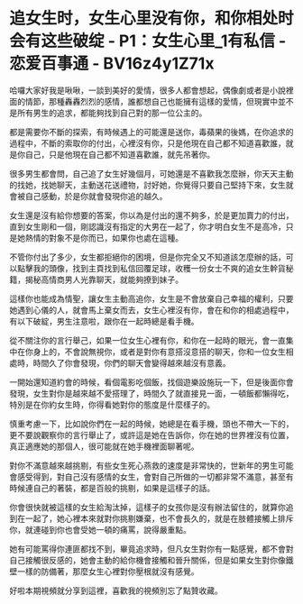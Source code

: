 # 追女生时，女生心里没有你，和你相处时会有这些破绽 - P1：女生心里_1有私信 - 恋爱百事通 - BV16z4y1Z71x

哈囉大家好我是啾啾，一談到美好的愛情，很多人都會想起，偶像劇或者是小說裡面的情節，那種轟轟烈烈的感情，誰都想自己也能擁有這樣的愛情，但現實中並不是所有男生的追求，都能夠找到自己對的那一位公主的。

都是需要你不斷的探索，有時候遇上的可能還是送你，毒蘋果的後媽，在你追求的過程中，不斷的索取你的付出，心裡沒有你，只是他現在自己都不知道喜歡誰，就是你自己，只是他現在自己都不知道喜歡誰，就先吊著你。

很多男生都會問，自己追了女生好幾個月，可她還是不喜歡我怎麼辦，你天天主動的找她，找她聊天，主動送花送禮物，討好她，你覺得只要自己堅持下來，女生就會被自己感動，於是你就會發現你追的越久。

女生還是沒有給你想要的答案，你以為是付出的還不夠多，於是更加賣力的付出，直到女生剛和一個，剛認識沒有指定的大男在一起了，你才明白女生不是高冷，只是她熱情的對象不是你而已，如果你也處在這種。

不管你付出了多少，女生都拒絕你的困境，但是你完全又不知道該怎麼辦的話，可以點擊我的頭像，找到主頁找到私信回覆足球，收穫一份女士不爽的追女生幹貨秘籍，揭秘高情商男人光靠聊天，就能夠撩到妹子。

這樣你也能成為情聖，讓女生主動高追你，女生是不會放棄自己幸福的權利，只要她遇到心儀的人，就會馬上棄女而去，女生心裡沒有你，會在和你的相處過程中，有以下破綻，男生注意啦，跟你在一起時總是看手機。

從不關注你的言行舉己，如果一位女生心裡有你，和你在一起時的眼光，會一直集中在你身上的，不會說無視你，或者是對你有意搭沒意搭的聊天，你和一位女生相處時，時間久了你會發現，你們的聊天會變得越來越沒有意義。

一開始還知道約會的時候，看個電影吃個飯，找個遊樂設施玩一下，但是後面你會發現，女生對你是越來越不愛搭理了，時間久了就直接見一面，一頓飯都懶得吃，特別是在你約女生時，你得看她對你的態度是什麼樣子的。

慎重考慮一下，比如說你們在一起的時候，她總是在看手機，頭也不帶大一下的，更不要說觀察你的言行舉止了，或許這是她在告訴你，你在她的世界裡沒有位置，真正適應她的那個人，很可能就在她手機裡面聊著呢。

對你不滿意越來越挑剔，有些女生死心燕救的速度是非常快的，世新年的男生可能會感受得到，對自己沒有感情的女生，會對自己所做的一切都非常不滿意，甚至有時候連自己的著裝，都是百般的挑剔，如果是這樣子的話。

你會很快就被這樣的女生給淘汰掉，這樣子的女孩你是沒有辦法留住的，就算你追到在一起了，她心裡本來就對你挑剔嫌棄，也不會長久的，就是在肢體接觸上排斥你，就連碰到你也會受她一頓的痛罵，說得嚴重點。

她有可能罵得你連匪都找不到，畢竟追求時，但凡女生對你有一點感覺，都不會對自己接觸很反感的，她會主動的給你機會接觸和晉升關係，但是如果女生對你像鐵壁一樣的防備著，那麼女生心裡對你壓根就沒有感覺。

好啦本期視頻就分享到這裡，喜歡我的視頻別忘了點贊收藏。